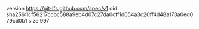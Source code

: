 version https://git-lfs.github.com/spec/v1
oid sha256:1cf56217ccbc588a9eb4d07c27da0cff1d654a3c20ff4d48a173a0ed079cd0b1
size 997
